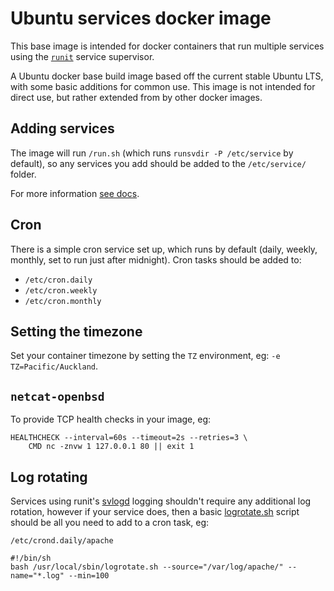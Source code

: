 # Ubuntu services docker image

This base image is intended for docker containers that run multiple services using the [`runit`](http://smarden.org/runit/) service supervisor.

A Ubuntu docker base build image based off the current stable Ubuntu LTS, with some basic additions for common use. This image is not intended for direct use, but rather extended from by other docker images.


## Adding services

The image will run `/run.sh` (which runs `runsvdir -P /etc/service` by default), so any services you add should be added to the `/etc/service/` folder.

For more information [see docs](http://smarden.org/runit/).


## Cron

There is a simple cron service set up, which runs by default (daily, weekly, monthly, set to run just after midnight). Cron tasks should be added to:

- `/etc/cron.daily`
- `/etc/cron.weekly`
- `/etc/cron.monthly`


## Setting the timezone

Set your container timezone by setting the `TZ` environment, eg: `-e TZ=Pacific/Auckland`.


## `netcat-openbsd`

To provide TCP health checks in your image, eg:

```
HEALTHCHECK --interval=60s --timeout=2s --retries=3 \
    CMD nc -znvw 1 127.0.0.1 80 || exit 1
```


## Log rotating

Services using runit's [svlogd](http://smarden.org/runit/svlogd.8.html) logging shouldn't require any additional log rotation, however if your service does, then a basic [logrotate.sh](root/usr/local/sbin/logrotate.sh) script should be all you need to add to a cron task, eg:

`/etc/crond.daily/apache`

```shell
#!/bin/sh
bash /usr/local/sbin/logrotate.sh --source="/var/log/apache/" --name="*.log" --min=100
```
